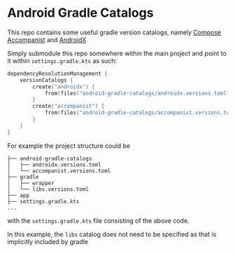 # Android Gradle Catalogs

This repo contains some useful gradle version catalogs, namely [Compose Accompanist](accompanist.versions.toml) 
and [AndroidX](accompanist.versions.toml)

Simply submodule this repo somewhere within the main project and point to it within `settings.gradle.kts` as such:

```kotlin
dependencyResolutionManagement {
    versionCatalogs {
        create("androidx") {
            from(files("android-gradle-catalogs/androidx.versions.toml"))
        }
        create("accompanist") {
            from(files("android-gradle-catalogs/accompanist.versions.toml"))
        }
    }
}
```

For example the project structure could be
```
├── android-gradle-catalogs
│   ├── androidx.versions.toml
│   └── accompanist.versions.toml
├── gradle
│   ├── wrapper
│   └── libs.versions.toml
├── app
├── settings.gradle.kts
...
```

with the `settings.gradle.kts` file consisting of the above code.

In this example, the `libs` catalog does not need to be specified as that is implicitly included by gradle